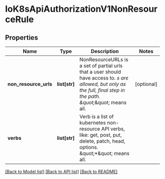 # IoK8sApiAuthorizationV1NonResourceRule

## Properties
Name | Type | Description | Notes
------------ | ------------- | ------------- | -------------
**non_resource_urls** | **list[str]** | NonResourceURLs is a set of partial urls that a user should have access to.  *s are allowed, but only as the full, final step in the path.  \&quot;*\&quot; means all. | [optional] 
**verbs** | **list[str]** | Verb is a list of kubernetes non-resource API verbs, like: get, post, put, delete, patch, head, options.  \&quot;*\&quot; means all. | 

[[Back to Model list]](../README.md#documentation-for-models) [[Back to API list]](../README.md#documentation-for-api-endpoints) [[Back to README]](../README.md)


